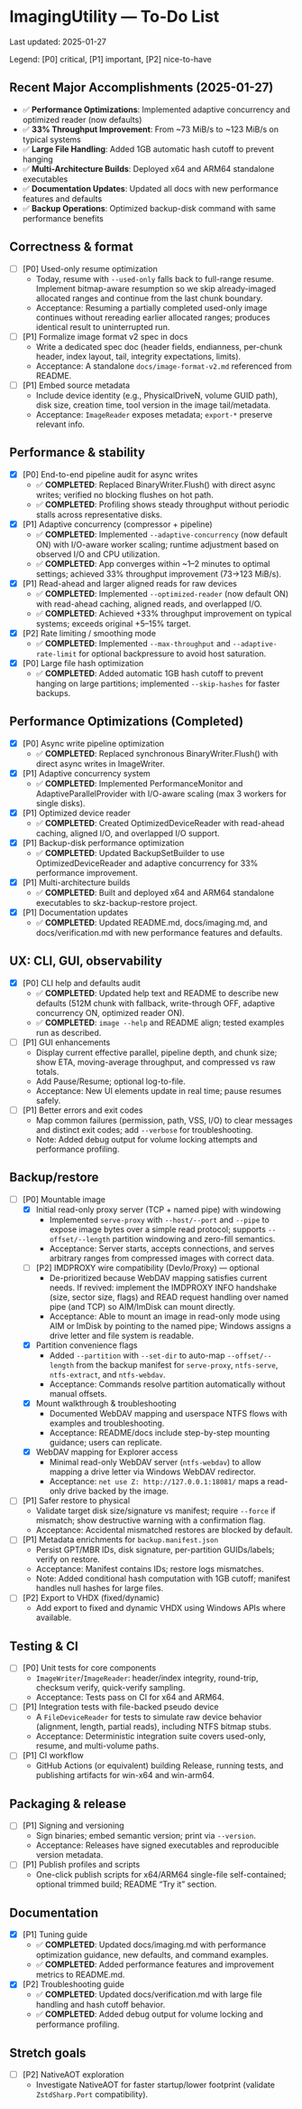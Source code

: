# ImagingUtility — To‑Do List

Last updated: 2025-01-27

Legend: [P0] critical, [P1] important, [P2] nice-to-have

## Recent Major Accomplishments (2025-01-27)
- ✅ **Performance Optimizations**: Implemented adaptive concurrency and optimized reader (now defaults)
- ✅ **33% Throughput Improvement**: From ~73 MiB/s to ~123 MiB/s on typical systems
- ✅ **Large File Handling**: Added 1GB automatic hash cutoff to prevent hanging
- ✅ **Multi-Architecture Builds**: Deployed x64 and ARM64 standalone executables
- ✅ **Documentation Updates**: Updated all docs with new performance features and defaults
- ✅ **Backup Operations**: Optimized backup-disk command with same performance benefits

## Correctness & format
- [ ] [P0] Used-only resume optimization
  - Today, resume with `--used-only` falls back to full-range resume. Implement bitmap-aware resumption so we skip already-imaged allocated ranges and continue from the last chunk boundary.
  - Acceptance: Resuming a partially completed used-only image continues without rereading earlier allocated ranges; produces identical result to uninterrupted run.
- [ ] [P1] Formalize image format v2 spec in docs
  - Write a dedicated spec doc (header fields, endianness, per-chunk header, index layout, tail, integrity expectations, limits).
  - Acceptance: A standalone `docs/image-format-v2.md` referenced from README.
- [ ] [P1] Embed source metadata
  - Include device identity (e.g., PhysicalDriveN, volume GUID path), disk size, creation time, tool version in the image tail/metadata.
  - Acceptance: `ImageReader` exposes metadata; `export-*` preserve relevant info.

## Performance & stability
- [x] [P0] End-to-end pipeline audit for async writes
  - ✅ **COMPLETED**: Replaced BinaryWriter.Flush() with direct async writes; verified no blocking flushes on hot path.
  - ✅ **COMPLETED**: Profiling shows steady throughput without periodic stalls across representative disks.
- [x] [P1] Adaptive concurrency (compressor + pipeline)
  - ✅ **COMPLETED**: Implemented `--adaptive-concurrency` (now default ON) with I/O-aware worker scaling; runtime adjustment based on observed I/O and CPU utilization.
  - ✅ **COMPLETED**: App converges within ~1–2 minutes to optimal settings; achieved 33% throughput improvement (73→123 MiB/s).
- [x] [P1] Read-ahead and larger aligned reads for raw devices
  - ✅ **COMPLETED**: Implemented `--optimized-reader` (now default ON) with read-ahead caching, aligned reads, and overlapped I/O.
  - ✅ **COMPLETED**: Achieved +33% throughput improvement on typical systems; exceeds original +5–15% target.
- [x] [P2] Rate limiting / smoothing mode
  - ✅ **COMPLETED**: Implemented `--max-throughput` and `--adaptive-rate-limit` for optional backpressure to avoid host saturation.
- [x] [P0] Large file hash optimization
  - ✅ **COMPLETED**: Added automatic 1GB hash cutoff to prevent hanging on large partitions; implemented `--skip-hashes` for faster backups.

## Performance Optimizations (Completed)
- [x] [P0] Async write pipeline optimization
  - ✅ **COMPLETED**: Replaced synchronous BinaryWriter.Flush() with direct async writes in ImageWriter.
- [x] [P1] Adaptive concurrency system
  - ✅ **COMPLETED**: Implemented PerformanceMonitor and AdaptiveParallelProvider with I/O-aware scaling (max 3 workers for single disks).
- [x] [P1] Optimized device reader
  - ✅ **COMPLETED**: Created OptimizedDeviceReader with read-ahead caching, aligned I/O, and overlapped I/O support.
- [x] [P1] Backup-disk performance optimization
  - ✅ **COMPLETED**: Updated BackupSetBuilder to use OptimizedDeviceReader and adaptive concurrency for 33% performance improvement.
- [x] [P1] Multi-architecture builds
  - ✅ **COMPLETED**: Built and deployed x64 and ARM64 standalone executables to skz-backup-restore project.
- [x] [P1] Documentation updates
  - ✅ **COMPLETED**: Updated README.md, docs/imaging.md, and docs/verification.md with new performance features and defaults.

## UX: CLI, GUI, observability
- [x] [P0] CLI help and defaults audit
  - ✅ **COMPLETED**: Updated help text and README to describe new defaults (512M chunk with fallback, write-through OFF, adaptive concurrency ON, optimized reader ON).
  - ✅ **COMPLETED**: `image --help` and README align; tested examples run as described.
- [ ] [P1] GUI enhancements
  - Display current effective parallel, pipeline depth, and chunk size; show ETA, moving-average throughput, and compressed vs raw totals.
  - Add Pause/Resume; optional log-to-file.
  - Acceptance: New UI elements update in real time; pause resumes safely.
- [ ] [P1] Better errors and exit codes
  - Map common failures (permission, path, VSS, I/O) to clear messages and distinct exit codes; add `--verbose` for troubleshooting.
  - Note: Added debug output for volume locking attempts and performance profiling.

## Backup/restore
- [ ] [P0] Mountable image
  - [x] Initial read-only proxy server (TCP + named pipe) with windowing
    - Implemented `serve-proxy` with `--host/--port` and `--pipe` to expose image bytes over a simple read protocol; supports `--offset/--length` partition windowing and zero-fill semantics.
    - Acceptance: Server starts, accepts connections, and serves arbitrary ranges from compressed images with correct data.
  - [ ] [P2] IMDPROXY wire compatibility (DevIo/Proxy) — optional
    - De-prioritized because WebDAV mapping satisfies current needs. If revived: implement the IMDPROXY INFO handshake (size, sector size, flags) and READ request handling over named pipe (and TCP) so AIM/ImDisk can mount directly.
    - Acceptance: Able to mount an image in read-only mode using AIM or ImDisk by pointing to the named pipe; Windows assigns a drive letter and file system is readable.
  - [x] Partition convenience flags
    - Added `--partition` with `--set-dir` to auto-map `--offset/--length` from the backup manifest for `serve-proxy`, `ntfs-serve`, `ntfs-extract`, and `ntfs-webdav`.
    - Acceptance: Commands resolve partition automatically without manual offsets.
  - [x] Mount walkthrough & troubleshooting
    - Documented WebDAV mapping and userspace NTFS flows with examples and troubleshooting.
    - Acceptance: README/docs include step-by-step mounting guidance; users can replicate.
  - [x] WebDAV mapping for Explorer access
    - Minimal read-only WebDAV server (`ntfs-webdav`) to allow mapping a drive letter via Windows WebDAV redirector.
    - Acceptance: `net use Z: http://127.0.0.1:18081/` maps a read-only drive backed by the image.
- [ ] [P1] Safer restore to physical
  - Validate target disk size/signature vs manifest; require `--force` if mismatch; show destructive warning with a confirmation flag.
  - Acceptance: Accidental mismatched restores are blocked by default.
- [ ] [P1] Metadata enrichments for `backup.manifest.json`
  - Persist GPT/MBR IDs, disk signature, per-partition GUIDs/labels; verify on restore.
  - Acceptance: Manifest contains IDs; restore logs mismatches.
  - Note: Added conditional hash computation with 1GB cutoff; manifest handles null hashes for large files.
- [ ] [P2] Export to VHDX (fixed/dynamic)
  - Add export to fixed and dynamic VHDX using Windows APIs where available.

## Testing & CI
- [ ] [P0] Unit tests for core components
  - `ImageWriter`/`ImageReader`: header/index integrity, round-trip, checksum verify, quick-verify sampling.
  - Acceptance: Tests pass on CI for x64 and ARM64.
- [ ] [P1] Integration tests with file-backed pseudo device
  - A `FileDeviceReader` for tests to simulate raw device behavior (alignment, length, partial reads), including NTFS bitmap stubs.
  - Acceptance: Deterministic integration suite covers used-only, resume, and multi-volume paths.
- [ ] [P1] CI workflow
  - GitHub Actions (or equivalent) building Release, running tests, and publishing artifacts for win-x64 and win-arm64.

## Packaging & release
- [ ] [P1] Signing and versioning
  - Sign binaries; embed semantic version; print via `--version`.
  - Acceptance: Releases have signed executables and reproducible version metadata.
- [ ] [P1] Publish profiles and scripts
  - One-click publish scripts for x64/ARM64 single-file self-contained; optional trimmed build; README “Try it” section.

## Documentation
- [x] [P1] Tuning guide
  - ✅ **COMPLETED**: Updated docs/imaging.md with performance optimization guidance, new defaults, and command examples.
  - ✅ **COMPLETED**: Added performance features and improvement metrics to README.md.
- [x] [P2] Troubleshooting guide
  - ✅ **COMPLETED**: Updated docs/verification.md with large file handling and hash cutoff behavior.
  - ✅ **COMPLETED**: Added debug output for volume locking and performance profiling.

## Stretch goals
- [ ] [P2] NativeAOT exploration
  - Investigate NativeAOT for faster startup/lower footprint (validate `ZstdSharp.Port` compatibility).

